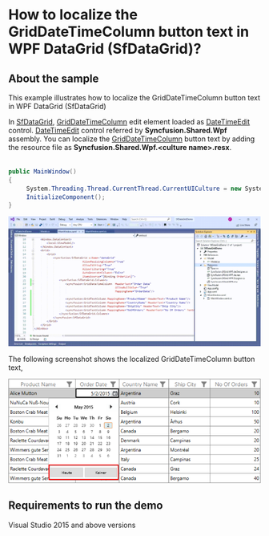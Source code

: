 # How to localize the GridDateTimeColumn button text in WPF DataGrid (SfDataGrid)?

## About the sample
This example illustrates how to localize the GridDateTimeColumn button text in WPF DataGrid (SfDataGrid)

In [SfDataGrid](https://help.syncfusion.com/cr/cref_files/wpf/Syncfusion.SfGrid.WPF~Syncfusion.UI.Xaml.Grid.SfDataGrid.html), [GridDateTimeColumn](https://help.syncfusion.com/cr/cref_files/wpf/Syncfusion.SfGrid.WPF~Syncfusion.UI.Xaml.Grid.GridDateTimeColumn.html) edit element loaded as [DateTimeEdit](https://help.syncfusion.com/cr/wpf/Syncfusion.Shared.Wpf~Syncfusion.Windows.Shared.DateTimeEdit.html) control. [DateTimeEdit](https://help.syncfusion.com/cr/wpf/Syncfusion.Shared.Wpf~Syncfusion.Windows.Shared.DateTimeEdit.html) control referred by **Syncfusion.Shared.Wpf** assembly. You can localize the [GridDateTimeColumn](https://help.syncfusion.com/cr/cref_files/wpf/Syncfusion.SfGrid.WPF~Syncfusion.UI.Xaml.Grid.GridDateTimeColumn.html) button text by adding the resource file as **Syncfusion.Shared.Wpf.\<culture name>.resx**.  

```C#

public MainWindow()
{
     System.Threading.Thread.CurrentThread.CurrentUICulture = new System.Globalization.CultureInfo("de");
     InitializeComponent();
}

```

![Shows the resource file adding steps in SfDataGrid](AddingResourceFile.gif)

The following screenshot shows the localized GridDateTimeColumn button text,

![Shows localized text for Today and None button text in GridDateTimeColumn](Localized.png)

## Requirements to run the demo
Visual Studio 2015 and above versions


